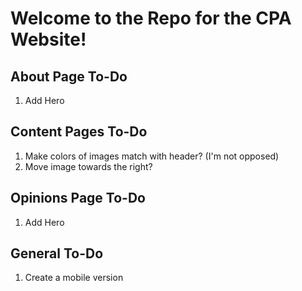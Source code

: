 # Welcome to the Repo for the CPA Website!

## About Page To-Do

1. Add Hero

## Content Pages To-Do

1. Make colors of images match with header? (I'm not opposed)
2. Move image towards the right?

## Opinions Page To-Do

1. Add Hero

## General To-Do

1. Create a mobile version
